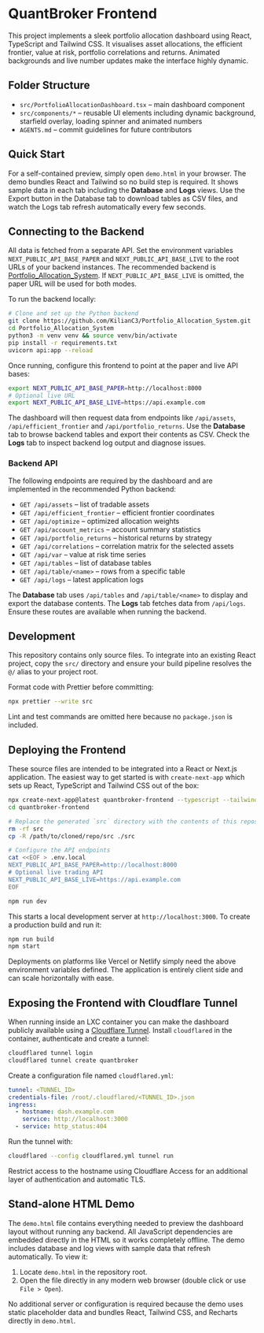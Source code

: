 # QuantBroker Frontend

This project implements a sleek portfolio allocation dashboard using React, TypeScript and Tailwind CSS.
It visualises asset allocations, the efficient frontier, value at risk, portfolio correlations and returns.
Animated backgrounds and live number updates make the interface highly dynamic.

## Folder Structure

- `src/PortfolioAllocationDashboard.tsx` – main dashboard component
- `src/components/*` – reusable UI elements including dynamic background,
  starfield overlay, loading spinner and animated numbers
- `AGENTS.md` – commit guidelines for future contributors

## Quick Start

For a self-contained preview, simply open `demo.html` in your browser.
The demo bundles React and Tailwind so no build step is required. It shows
sample data in each tab including the **Database** and **Logs** views. Use the
Export button in the Database tab to download tables as CSV files, and watch the
Logs tab refresh automatically every few seconds.

## Connecting to the Backend

All data is fetched from a separate API. Set the environment variables
`NEXT_PUBLIC_API_BASE_PAPER` and `NEXT_PUBLIC_API_BASE_LIVE` to the root URLs of
your backend instances. The recommended backend is
[Portfolio_Allocation_System](https://github.com/KilianC3/Portfolio_Allocation_System).
If `NEXT_PUBLIC_API_BASE_LIVE` is omitted, the paper URL will be used for both
modes.

To run the backend locally:

```bash
# Clone and set up the Python backend
git clone https://github.com/KilianC3/Portfolio_Allocation_System.git
cd Portfolio_Allocation_System
python3 -m venv venv && source venv/bin/activate
pip install -r requirements.txt
uvicorn api:app --reload
```

Once running, configure this frontend to point at the paper and live API bases:

```bash
export NEXT_PUBLIC_API_BASE_PAPER=http://localhost:8000
# Optional live URL
export NEXT_PUBLIC_API_BASE_LIVE=https://api.example.com
```

The dashboard will then request data from endpoints like `/api/assets`,
`/api/efficient_frontier` and `/api/portfolio_returns`.
Use the **Database** tab to browse backend tables and export their contents as CSV.
Check the **Logs** tab to inspect backend log output and diagnose issues.

### Backend API

The following endpoints are required by the dashboard and are implemented in
the recommended Python backend:

- `GET /api/assets` – list of tradable assets
- `GET /api/efficient_frontier` – efficient frontier coordinates
- `GET /api/optimize` – optimized allocation weights
- `GET /api/account_metrics` – account summary statistics
- `GET /api/portfolio_returns` – historical returns by strategy
- `GET /api/correlations` – correlation matrix for the selected assets
- `GET /api/var` – value at risk time series
- `GET /api/tables` – list of database tables
- `GET /api/table/<name>` – rows from a specific table
- `GET /api/logs` – latest application logs

The **Database** tab uses `/api/tables` and `/api/table/<name>` to display and
export the database contents. The **Logs** tab fetches data from `/api/logs`.
Ensure these routes are available when running the backend.

## Development

This repository contains only source files. To integrate into an existing React
project, copy the `src/` directory and ensure your build pipeline resolves the
`@/` alias to your project root.

Format code with Prettier before committing:

```bash
npx prettier --write src
```

Lint and test commands are omitted here because no `package.json` is included.

## Deploying the Frontend

These source files are intended to be integrated into a React or Next.js
application. The easiest way to get started is with `create-next-app` which
sets up React, TypeScript and Tailwind CSS out of the box:

```bash
npx create-next-app@latest quantbroker-frontend --typescript --tailwind
cd quantbroker-frontend

# Replace the generated `src` directory with the contents of this repository
rm -rf src
cp -R /path/to/cloned/repo/src ./src

# Configure the API endpoints
cat <<EOF > .env.local
NEXT_PUBLIC_API_BASE_PAPER=http://localhost:8000
# Optional live trading API
NEXT_PUBLIC_API_BASE_LIVE=https://api.example.com
EOF

npm run dev
```

This starts a local development server at `http://localhost:3000`. To create a
production build and run it:

```bash
npm run build
npm start
```

Deployments on platforms like Vercel or Netlify simply need the above
environment variables defined. The application is entirely client side and can
scale horizontally with ease.

## Exposing the Frontend with Cloudflare Tunnel

When running inside an LXC container you can make the dashboard publicly
available using a [Cloudflare Tunnel](https://developers.cloudflare.com/cloudflare-one/connections/connect-apps/). Install `cloudflared` in the
container, authenticate and create a tunnel:

```bash
cloudflared tunnel login
cloudflared tunnel create quantbroker
```

Create a configuration file named `cloudflared.yml`:

```yaml
tunnel: <TUNNEL_ID>
credentials-file: /root/.cloudflared/<TUNNEL_ID>.json
ingress:
  - hostname: dash.example.com
    service: http://localhost:3000
  - service: http_status:404
```

Run the tunnel with:

```bash
cloudflared --config cloudflared.yml tunnel run
```

Restrict access to the hostname using Cloudflare Access for an additional layer
of authentication and automatic TLS.

## Stand-alone HTML Demo

The `demo.html` file contains everything needed to preview the dashboard layout
without running any backend. All JavaScript dependencies are embedded directly
in the HTML so it works completely offline. The demo includes database and log
views with sample data that refresh automatically. To view it:

1. Locate `demo.html` in the repository root.
2. Open the file directly in any modern web browser (double click or use
   `File > Open`).

No additional server or configuration is required because the demo uses static
placeholder data and bundles React, Tailwind CSS, and Recharts directly in
`demo.html`.

